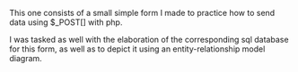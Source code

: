 This one consists of a small simple form I made to practice how to send data using $_POST[] with php.

I was tasked as well with the elaboration of the corresponding sql database for this form, as well as to depict it using an entity-relationship model diagram.